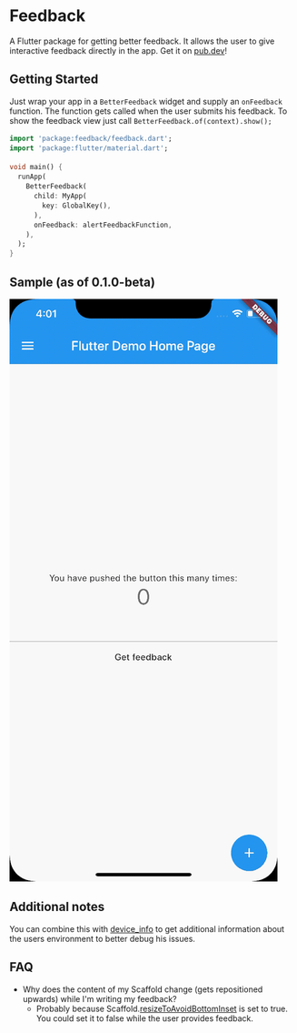 # Feedback

A Flutter package for getting better feedback. It allows the user to give interactive feedback directly in the app.
Get it on [pub.dev](https://pub.dev/packages/feedback)!

## Getting Started

Just wrap your app in a `BetterFeedback` widget and supply
an `onFeedback` function. The function gets called when 
the user submits his feedback. To show the feedback view just
call `BetterFeedback.of(context).show();`

```dart
import 'package:feedback/feedback.dart';
import 'package:flutter/material.dart';

void main() {
  runApp(
    BetterFeedback(
      child: MyApp(
        key: GlobalKey(),
      ),
      onFeedback: alertFeedbackFunction,
    ),
  );
}
```

## Sample (as of 0.1.0-beta)
![Example](img/example_0.1.0-beta.gif "Example")

## Additional notes
You can combine this with [device_info](https://pub.dev/packages/device_info) to 
get additional information about the users environment to better debug his issues. 

## FAQ
- Why does the content of my Scaffold change (gets repositioned upwards) while I'm
    writing my feedback?
    - Probably because Scaffold.[resizeToAvoidBottomInset](https://api.flutter.dev/flutter/material/Scaffold/resizeToAvoidBottomInset.html) 
      is set to true. You could set it to false while the user provides feedback.
      
